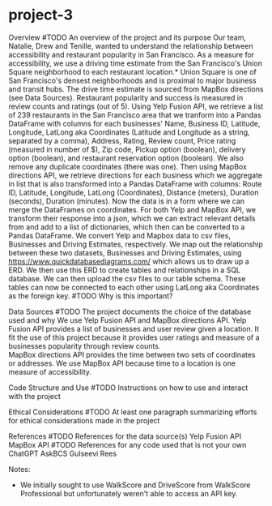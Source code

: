 # project-3

Overview
#TODO An overview of the project and its purpose
  Our team, Natalie, Drew and Tenille, wanted to understand the relationship between accessibility and restaurant popularity in San Francisco. As a measure for accessibility, we use a driving time estimate from the San Francisco's Union Square neighborhood to each restaurant location.* Union Square is one of San Francisco's densest neighborhoods and is proximal to major business and transit hubs. The drive time estimate is sourced from MapBox directions (see Data Sources). Restaurant popularity and success is measured in review counts and ratings (out of 5). Using Yelp Fusion API, we retrieve a list of 239 restaurants in the San Francisco area that we tranform into a Pandas DataFrame with columns for each businesses' Name, Business ID, Latitude, Longitude, LatLong aka Coordinates (Latitude and Longitude as a string, separated by a comma), Address, Rating, Review count, Price rating (measured in number of $), Zip code, Pickup option (boolean), delivery option (boolean), and restaurant reservation option (boolean). We also remove any duplicate coordinates (there was one). Then using MapBox directions API, we retrieve directions for each business which we aggregate in list that is also transformed into a Pandas DataFrame with columns: Route ID, Latitude, Longitude, LatLong (Coordinates), Distance (meters), Duration (seconds), Duration (minutes). Now the data is in a form where we can merge the DataFrames on coordinates. For both Yelp and MapBox API, we transform their response into a json, which we can extract relevant details from and add to a list of dictionaries, which then can be converted to a Pandas DataFrame. We convert Yelp and Mapbox data to csv files, Businesses and Driving Estimates, respectively. 
  We map out the relationship between these two datasets, Businesses and Driving Estimates, using https://www.quickdatabasediagrams.com/ which allows us to draw up a ERD. We then use this ERD to create tables and relationships in a SQL database. We can then upload the csv files to our table schema. These tables can now be connected to each other using LatLong aka Coordinates as the foreign key. #TODO Why is this important? 

Data Sources
#TODO The project documents the choice of the database used and why
  We use Yelp Fusion API and MapBox directions API. Yelp Fusion API provides a list of businesses and user review given a location. It fit the use of this project because it provides user ratings and measure of a businesses popularity through review counts.  
  MapBox directions API provides the time between two sets of coordinates or addresses. We use MapBox API because time to a location is one measure of accessibility.
  
Code Structure and Use 
#TODO Instructions on how to use and interact with the project
  
Ethical Considerations
#TODO At least one paragraph summarizing efforts for ethical considerations made in the project

References 
#TODO References for the data source(s)
  Yelp Fusion API
  MapBox API
#TODO References for any code used that is not your own
  ChatGPT 
  AskBCS 
  Gulseevi Rees
  
Notes: 
*  We initially sought to use WalkScore and DriveScore from WalkScore Professional but unfortunately weren't able to access an API key.
